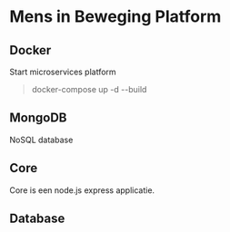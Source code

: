 # Mens in Beweging Platform

## Docker 

Start microservices platform 
> docker-compose up -d --build

## MongoDB
NoSQL database

## Core
Core is een node.js express applicatie.

## Database
